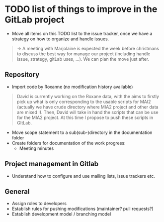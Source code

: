 # TODO list of things to improve in the GitLab project

 * Move all items on this TODO list to the issue tracker, once we have a
   strategy on how to organize and handle issues.

> ->  A meeting with Marjolaine is expected the week before christmans to discuss the best way for manage our project (including handle issue, strategy, gitLab uses, ...). We can plan the move just after.

## Repository

 * Import code by Roxanne (no modification history available)

> David is currently working on the Roxane data, with the aims to firstly pick up what is only corresponding to the usable scripts for MAI2 (actually we have crude directory where MIA2 project and other data are mixed !). Then, David will take in hand the scripts that can be use for the MIA2 project. At this time I propose to push these scripts in GItLab.  

 * Move scope statement to a sub(sub-)directory in the documentation folder
 * Create folders for documentation of the work progress:
    * Meeting minutes
    
## Project management in Gitlab

 * Understand how to configure and use mailing lists, issue trackers etc.
 
## General

 * Assign roles to developers
 * Establish rules for pushing modifications (maintainer? pull requests?)
 * Establish development model / branching model